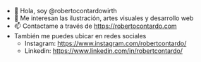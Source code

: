 - 👋 Hola, soy @robertocontardowirth
- 👀 Me interesan las ilustración, artes visuales y desarrollo web
- 📫 Contactame a través de https://robertocontardo.com
- También me puedes ubicar en redes sociales
  - Instagram: https://www.instagram.com/robertcontardo/
  - Linkedin: https://www.linkedin.com/in/robertcontardo/

<!---
robertocontardowirth/robertocontardowirth is a ✨ special ✨ repository because its `README.md` (this file) appears on your GitHub profile.
You can click the Preview link to take a look at your changes.
--->
